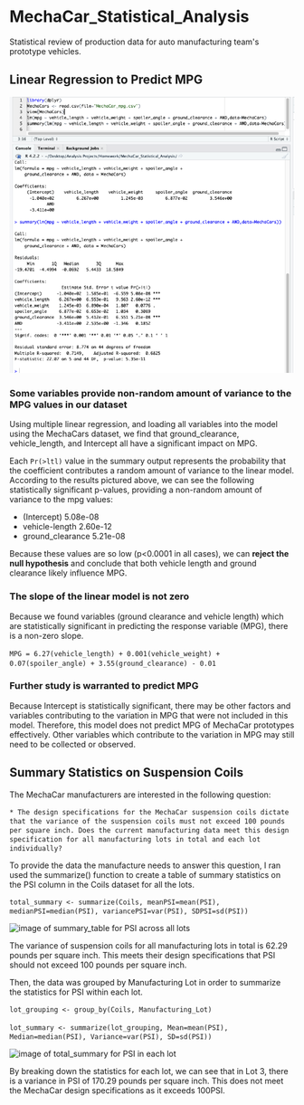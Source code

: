 # MechaCar_Statistical_Analysis
Statistical review of production data for auto manufacturing team's prototype vehicles.

## Linear Regression to Predict MPG

![image of MPG_linear_regression_output](/Images/MPG_linear_regression_output.png)

### Some variables provide non-random amount of variance to the MPG values in our dataset
Using multiple linear regression, and loading all variables into the model using the MechaCars dataset, we find that ground_clearance, vehicle_length, and Intercept all have a significant impact on MPG. 

Each ```Pr(>ltl)``` value in the summary output represents the probability that the coefficient contributes a random amount of variance to the linear model. According to the results pictured above, we can see the following statistically significant p-values, providing a non-random amount of variance to the mpg values:

- (Intercept) 5.08e-08
- vehicle-length 2.60e-12
- ground_clearance 5.21e-08

Because these values are so low (p<0.0001 in all cases), we can **reject the null hypothesis** and conclude that both vehicle length and ground clearance likely influence MPG.  

### The slope of the linear model is not zero

Because we found variables (ground clearance and vehicle length) which are statistically significant in predicting the response variable (MPG), there is a non-zero slope. 

```MPG = 6.27(vehicle_length) + 0.001(vehicle_weight) + 0.07(spoiler_angle) + 3.55(ground_clearance) - 0.01```

### Further study is warranted to predict MPG

Because Intercept is statistically significant, there may be other factors and variables contributing to the variation in MPG that were not included in this model. Therefore, this model does not predict MPG of MechaCar prototypes effectively. Other variables which contribute to the variation in MPG may still need to be collected or observed.

## Summary Statistics on Suspension Coils

The MechaCar manufacturers are interested in the following question: 

    * The design specifications for the MechaCar suspension coils dictate that the variance of the suspension coils must not exceed 100 pounds per square inch. Does the current manufacturing data meet this design specification for all manufacturing lots in total and each lot individually? 

To provide the data the manufacture needs to answer this question, I ran used the summarize() function to create a table of summary statistics on the PSI column in the Coils dataset for all the lots. 

```
total_summary <- summarize(Coils, meanPSI=mean(PSI), medianPSI=median(PSI), variancePSI=var(PSI), SDPSI=sd(PSI))
```

![image of summary_table for PSI across all lots](/Images/total_summary.png)

The variance of suspension coils for all manufacturing lots in total is 62.29 pounds per square inch. This meets their design specifications that PSI should not exceed 100 pounds per square inch.

Then, the data was grouped by Manufacturing Lot in order to summarize the statistics for PSI within each lot. 

```
lot_grouping <- group_by(Coils, Manufacturing_Lot)

lot_summary <- summarize(lot_grouping, Mean=mean(PSI), Median=median(PSI), Variance=var(PSI), SD=sd(PSI))
```

![image of total_summary for PSI in each lot](/Images/lot_summary.png)

By breaking down the statistics for each lot, we can see that in Lot 3, there is a variance in PSI of 170.29 pounds per square inch. This does not meet the MechaCar design specifications as it exceeds 100PSI. 

